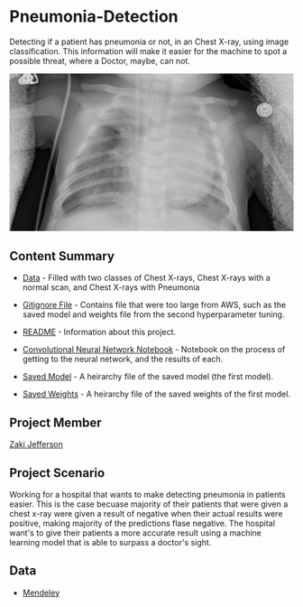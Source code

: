# Pneumonia-Detection
Detecting if a patient has pneumonia or not, in an Chest X-ray, using image classification. This information will make it easier for the machine to spot a possible threat, where a Doctor, maybe, can not.

<img src="Image-Data/Pneumonia/person100_bacteria_478.jpeg">

## Content Summary
- [Data](https://github.com/jeffersonzaki/Pneumonia-Detection/tree/master/Image-Data) - Filled with two classes of Chest X-rays, Chest X-rays with a normal scan, and Chest X-rays with Pneumonia

- [Gitignore File](https://github.com/jeffersonzaki/Pneumonia-Detection/blob/master/.gitignore) - Contains file that were too large from AWS, such as the saved model and weights file from the second hyperparameter tuning. 

- [README](https://github.com/jeffersonzaki/Pneumonia-Detection/blob/master/README.md) - Information about this project.

- [Convolutional Neural Network Notebook](https://github.com/jeffersonzaki/Pneumonia-Detection/blob/master/cnn.ipynb) - Notebook on the process of getting to the neural network, and the results of each.

- [Saved Model](https://github.com/jeffersonzaki/Pneumonia-Detection/blob/master/model.hdf5) - A heirarchy file of the saved model (the first model).

- [Saved Weights](https://github.com/jeffersonzaki/Pneumonia-Detection/blob/master/weights.hdf5) - A heirarchy file of the saved weights of the first model.

## Project Member
[Zaki Jefferson](https://github.com/jeffersonzaki)

## Project Scenario
Working for a hospital that wants to make detecting pneumonia in patients easier. This is the case becuase majority of their patients that were given a chest x-ray were given a result of negative when their actual results were positive, making majority of the predictions flase negative.
The hospital want's to give their patients a more accurate result using a machine learning model that is able to surpass a doctor's sight.

## Data
- [Mendeley](https://data.mendeley.com/datasets/rscbjbr9sj/2)

